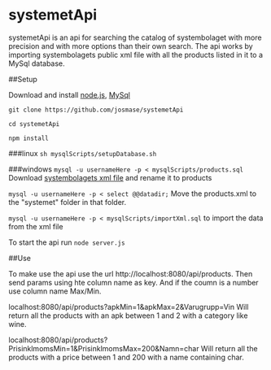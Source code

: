 # systemetApi
systemetApi is an api for searching the catalog of systembolaget with more precision and with more options than their own search. 
The api works by importing systembolagets public xml file with all the products listed in it to a MySql database.

##Setup

Download and install [node.js](https://nodejs.org/en/ "Node.js homepage"), [MySql](https://www.mysql.com/ "MySql homepage")

`git clone https://github.com/josmase/systemetApi`

`cd systemetApi`

`npm install`

###linux
`sh mysqlScripts/setupDatabase.sh`

###windows
`mysql -u usernameHere -p < mysqlScripts/products.sql`
Download [systembolagets xml file](http://www.systembolaget.se/api/assortment/products/xml) and rename it to products

`mysql -u usernameHere -p < select @@datadir;`
Move the products.xml to the "systemet" folder in that folder.

`mysql -u usernameHere -p < mysqlScripts/importXml.sql` to import the data from the xml file

To start the api run `node server.js`

##Use

To make use the api use the url http://localhost:8080/api/products. Then send params using hte column name as key. And if the coumn is a number use column name Max/Min.

localhost:8080/api/products?apkMin=1&apkMax=2&Varugrupp=Vin Will return all the products with an apk between 1 and 2 with a category like wine.

localhost:8080/api/products?PrisinklmomsMin=1&PrisinklmomsMax=200&Namn=char Will return all the products with a price between 1 and 200 with a name containing char.

